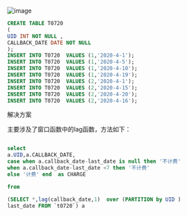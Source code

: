 <!--
 * @Author: Huang Meng
 * @Date: 2021-07-20 10:03:19
 * @LastEditTime: 2021-07-20 10:22:28
 * @LastEditors: your name
 * @Description: 
 * @FilePath: \jscodee:\博客图片\连续七天统计0720.md
 * 可以输入预定的版权声明、个性签名、空行等
-->


![image](https://tva2.sinaimg.cn/large/9ebd4c2bgy1gsn6q4uqtyj20m50oh7c9.jpg)




```sql
CREATE TABLE T0720 
(
UID INT NOT NULL ,
CALLBACK_DATE DATE NOT NULL
);
INSERT INTO T0720  VALUES (1,'2020-4-1');
INSERT INTO T0720  VALUES (1,'2020-4-5');
INSERT INTO T0720  VALUES (1,'2020-4-10');
INSERT INTO T0720  VALUES (1,'2020-4-19');
INSERT INTO T0720  VALUES (2,'2020-4-1');
INSERT INTO T0720  VALUES (2,'2020-4-15');
INSERT INTO T0720  VALUES (2,'2020-4-20');
INSERT INTO T0720  VALUES (2,'2020-4-16');

```



解决方案

主要涉及了窗口函数中的lag函数，方法如下：

``` sql

select 
a.UID,a.CALLBACK_DATE,
case when a.callback_date-last_date is null then '不计费'
when a.callback_date-last_date <7 then '不计费'
else '计费' end  as CHARGE

from 

(SELECT *,lag(callback_date,1)  over (PARTITION by UID ) 
last_date FROM `t0720`) a

```


